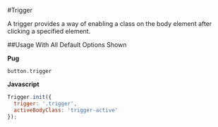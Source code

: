 #Trigger

A trigger provides a way of enabling a class on the body element after clicking a specified element.

##Usage With All Default Options Shown

**Pug**

```pug
button.trigger
```

**Javascript**

```js
Trigger.init({
  trigger: '.trigger',
  activeBodyClass: 'trigger-active'
});
```
